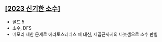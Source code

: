 ## [[2023 신기한 소수]](https://www.acmicpc.net/problem/2023)
- 골드 5
- 소수, DFS
- 메모리 제한 문제로 에라토스테네스 체 대신, 제곱근까지의 나눗셈으로 소수 판별
